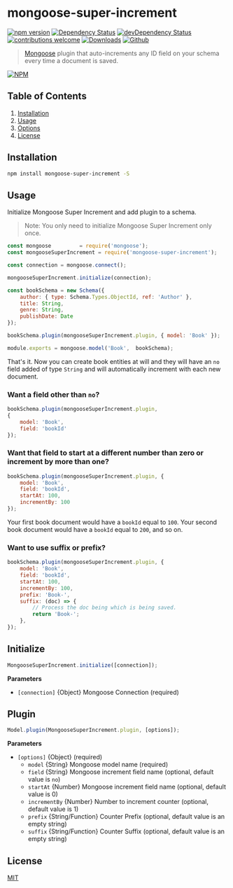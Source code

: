# mongoose-super-increment

[![npm version](https://img.shields.io/npm/v/mongoose-super-increment.svg)](https://www.npmjs.com/package/mongoose-super-increment)
[![Dependency Status](https://david-dm.org/hariaakash/mongoose-super-increment.svg)](https://david-dm.org/hariaakash/mongoose-super-increment)
[![devDependency Status](https://david-dm.org/hariaakash/mongoose-super-increment/dev-status.svg)](https://david-dm.org/hariaakash/mongoose-super-increment#info=devDependencies)
[![contributions welcome](https://img.shields.io/badge/contributions-welcome-brightgreen.svg?style=flat)](https://github.com/hariaakash/mongoose-super-increment/issues)
[![Downloads](https://img.shields.io/npm/dm/mongoose-super-increment.svg)](https://www.npmjs.com/package/mongoose)
[![Github](https://img.shields.io/github/license/hariaakash/mongoose-super-increment.svg)](https://github.com/hariaakash/Mongoose-Super-Increment/blob/HEAD/LICENSE)

> [Mongoose](http://mongoosejs.com) plugin that auto-increments any ID field on your schema every time a document is saved.

[![NPM](https://nodei.co/npm/mongoose-super-increment.png?downloads=true&downloadRank=true&stars=true)](https://www.npmjs.com/package/mongoose-super-increment)


## Table of Contents

1. [Installation](#installation)
2. [Usage](#usage)
3. [Options](#options)
4. [License](#license)

## Installation

```sh
npm install mongoose-super-increment -S
```

## Usage

Initialize Mongoose Super Increment and add plugin to a schema.

> Note: You only need to initialize Mongoose Super Increment only once.

```js
const mongoose         = require('mongoose');
const mongooseSuperIncrement = require('mongoose-super-increment');

const connection = mongoose.connect();

mongooseSuperIncrement.initialize(connection);

const bookSchema = new Schema({
    author: { type: Schema.Types.ObjectId, ref: 'Author' },
    title: String,
    genre: String,
    publishDate: Date
});

bookSchema.plugin(mongooseSuperIncrement.plugin, { model: 'Book' });

module.exports = mongoose.model('Book',  bookSchema);
```

That's it. Now you can create book entities at will and they will have an `no` field added of type `String` and will automatically increment with each new document.

### Want a field other than `no`?

````js
bookSchema.plugin(mongooseSuperIncrement.plugin,
{
    model: 'Book',
    field: 'bookId'
});
````

### Want that field to start at a different number than zero or increment by more than one?

````js
bookSchema.plugin(mongooseSuperIncrement.plugin, {
    model: 'Book',
    field: 'bookId',
    startAt: 100,
    incrementBy: 100
});
````

Your first book document would have a `bookId` equal to `100`. Your second book document would have a `bookId` equal to `200`, and so on.

### Want to use suffix or prefix?

````js
bookSchema.plugin(mongooseSuperIncrement.plugin, {
    model: 'Book',
    field: 'bookId',
    startAt: 100,
    incrementBy: 100,
    prefix: 'Book-',
    suffix: (doc) => {
        // Process the doc being which is being saved.
        return 'Book-';
    },
});
````

## Initialize

```js
MongooseSuperIncrement.initialize([connection]);
```

**Parameters**

* `[connection]`           {Object} Mongoose Connection (required)

## Plugin

```js
Model.plugin(MongooseSuperIncrement.plugin, [options]);
```

**Parameters**

* `[options]`           {Object} (required)
    - `model`           {String} Mongoose model name (required)
    - `field`           {String} Mongoose increment field name (optional, default value is `no`)
    - `startAt`         {Number} Mongoose increment field name (optional, default value is 0)
    - `incrementBy`     {Number} Number to increment counter (optional, default value is 1)
    - `prefix`          {String/Function} Counter Prefix (optional, default value is an empty string)
    - `suffix`          {String/Function} Counter Suffix (optional, default value is an empty string)

## License

[MIT](LICENSE)